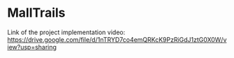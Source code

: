# MallTrails
Link of the project implementation video: https://drive.google.com/file/d/1nTRYD7co4emQRKcK9PzRiGdJ1ztG0X0W/view?usp=sharing 
